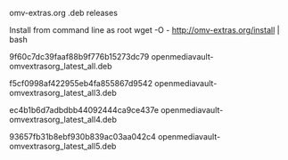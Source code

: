 omv-extras.org .deb releases

Install from command line as root
wget -O - http://omv-extras.org/install | bash

9f60c7dc39faaf88b9f776b15273dc79  openmediavault-omvextrasorg_latest_all.deb

f5cf0998af422955eb4fa855867d9542  openmediavault-omvextrasorg_latest_all3.deb

ec4b1b6d7adbdbb44092444ca9ce437e  openmediavault-omvextrasorg_latest_all4.deb

93657fb31b8ebf930b839ac03aa042c4  openmediavault-omvextrasorg_latest_all5.deb
